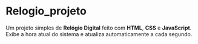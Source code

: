 # Relogio_projeto
Um projeto simples de **Relógio Digital** feito com **HTML**, **CSS** e **JavaScript**.   Exibe a hora atual do sistema e atualiza automaticamente a cada segundo.

